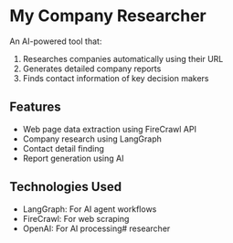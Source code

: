 # My Company Researcher

An AI-powered tool that:
1. Researches companies automatically using their URL
2. Generates detailed company reports
3. Finds contact information of key decision makers

## Features
- Web page data extraction using FireCrawl API
- Company research using LangGraph
- Contact detail finding
- Report generation using AI

## Technologies Used
- LangGraph: For AI agent workflows
- FireCrawl: For web scraping
- OpenAI: For AI processing# researcher
